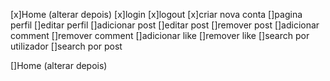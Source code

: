 [x]Home (alterar depois)
[x]login
[x]logout
[x]criar nova conta
[]pagina perfil
[]editar perfil
[]adicionar post 
[]editar post
[]remover post
[]adicionar comment
[]remover comment
[]adicionar like
[]remover like
[]search por utilizador
[]search por post

[]Home (alterar depois)